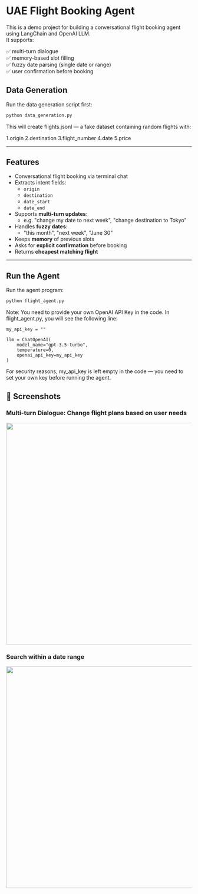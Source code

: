 # UAE Flight Booking Agent 

This is a demo project for building a conversational flight booking agent using LangChain and OpenAI LLM.  
It supports:

✅ multi-turn dialogue  
✅ memory-based slot filling  
✅ fuzzy date parsing (single date or range)  
✅ user confirmation before booking

## Data Generation

Run the data generation script first:

```bash
python data_generation.py
```

This will create flights.jsonl — a fake dataset containing random flights with:

1.origin
2.destination
3.flight_number
4.date
5.price

---

## Features

- Conversational flight booking via terminal chat  
- Extracts intent fields:
  - `origin`
  - `destination`
  - `date_start`
  - `date_end`
- Supports **multi-turn updates**:
  - e.g. "change my date to next week", "change destination to Tokyo"
- Handles **fuzzy dates**:
  - "this month", "next week", "June 30"
- Keeps **memory** of previous slots
- Asks for **explicit confirmation** before booking
- Returns **cheapest matching flight**

---

## Run the Agent

Run the agent program:

```bash
python flight_agent.py
```

Note:
You need to provide your own OpenAI API Key in the code.
In flight_agent.py, you will see the following line:

```
my_api_key = ""

llm = ChatOpenAI(
    model_name="gpt-3.5-turbo",
    temperature=0,
    openai_api_key=my_api_key
)
```
For security reasons, my_api_key is left empty in the code — you need to set your own key before running the agent.

## 🚀 Screenshots

### Multi-turn Dialogue: Change flight plans based on user needs

<img src="multi-turn.png" width="600">

### Search within a date range

<img src="date_range.png" width="600">


